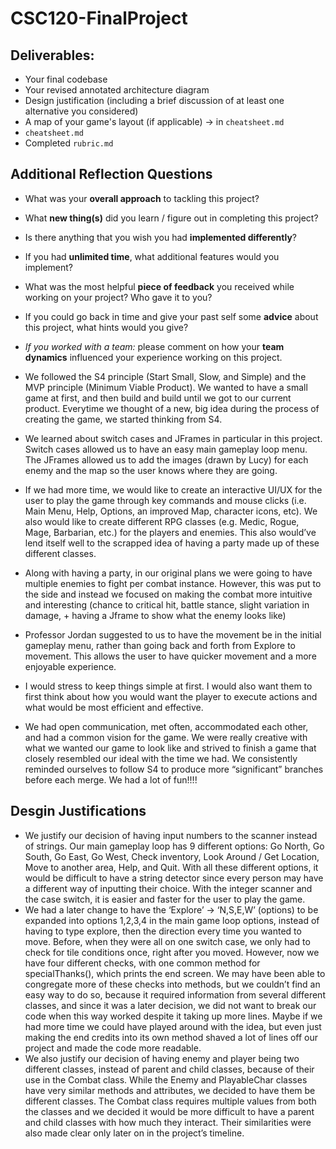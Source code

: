# CSC120-FinalProject

## Deliverables:
 - Your final codebase
 - Your revised annotated architecture diagram
 - Design justification (including a brief discussion of at least one alternative you considered)
 - A map of your game's layout (if applicable) -> in `cheatsheet.md`
 - `cheatsheet.md`
 - Completed `rubric.md`
  
## Additional Reflection Questions
 - What was your **overall approach** to tackling this project?
 - What **new thing(s)** did you learn / figure out in completing this project?
 - Is there anything that you wish you had **implemented differently**?
 - If you had **unlimited time**, what additional features would you implement?
 - What was the most helpful **piece of feedback** you received while working on your project? Who gave it to you?
 - If you could go back in time and give your past self some **advice** about this project, what hints would you give?
 - _If you worked with a team:_ please comment on how your **team dynamics** influenced your experience working on this project.

- We followed the S4 principle (Start Small, Slow, and Simple) and the MVP principle (Minimum Viable Product). We wanted to have a small game at first, and then build and build until we got to our current product. Everytime we thought of a new, big idea during the process of creating the game, we started thinking from S4.
- We learned about switch cases and JFrames in particular in this project. Switch cases allowed us to have an easy main gameplay loop menu. The JFrames allowed us to add the images (drawn by Lucy) for each enemy and the map so the user knows where they are going. 
- If we had more time, we would like to create an interactive UI/UX for the user to play the game through key commands and mouse clicks (i.e. Main Menu, Help, Options, an improved Map, character icons, etc). We also would like to create different RPG classes (e.g. Medic, Rogue, Mage, Barbarian, etc.) for the players and enemies. This also would’ve lend itself well to the scrapped idea of having a party made up of these different classes. 
- Along with having a party, in our original plans we were going to have multiple enemies to fight per combat instance. However, this was put to the side and instead we focused on making the combat more intuitive and interesting (chance to critical hit, battle stance, slight variation in damage, + having a Jframe to show what the enemy looks like)
- Professor Jordan suggested to us to have the movement be in the initial gameplay menu, rather than going back and forth from Explore to movement. This allows the user to have quicker movement and a more enjoyable experience. 
- I would stress to keep things simple at first. I would also want them to first think about how you would want the player to execute actions and what would be most efficient and effective. 
- We had open communication, met often, accommodated each other, and had a common vision for the game. We were really creative with what we wanted our game to look like and strived to finish a game that closely resembled our ideal with the time we had. We consistently reminded ourselves to follow S4 to produce more “significant” branches before each merge. We had a lot of fun!!!!

## Desgin Justifications 
- We justify our decision of having input numbers to the scanner instead of strings. Our main gameplay loop has 9 different options: Go North, Go South, Go East, Go West, Check inventory, Look Around / Get Location, Move to another area, Help, and Quit. With all these different options, it would be difficult to have a string detector since every person may have a different way of inputting their choice. With the integer scanner and the case switch, it is easier and faster for the user to play the game. 
- We had a later change to have the ‘Explore’ -> ‘N,S,E,W’ (options) to be expanded into options 1,2,3,4 in the main game loop options, instead of having to type explore, then the direction every time you wanted to move. Before, when they were all on one switch case, we only had to check for tile conditions once, right after you moved. However, now we have four different checks, with one common method for specialThanks(), which prints the end screen. We may have been able to congregate more of these checks into methods, but we couldn’t find an easy way to do so, because it required information from several different classes, and since it was a later decision, we did not want to break our code when this way worked despite it taking up more lines. Maybe if we had more time we could have played around with the idea, but even just making the end credits into its own method shaved a lot of lines off our project and made the code more readable.
- We also justify our decision of having enemy and player being two different classes, instead of parent and child classes, because of their use in the Combat class. While the Enemy and PlayableChar classes have very similar methods and attributes, we decided to have them be different classes. The Combat class requires multiple values from both the classes and we decided it would be more difficult to have a parent and child classes with how much they interact. Their similarities were also made clear only later on in the project’s timeline. 